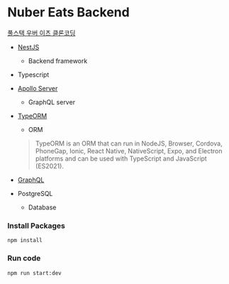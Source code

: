 # Nuber Eats Backend

[풀스택 우버 이츠 클론코딩](https://nomadcoders.co/nuber-eats)

- [NestJS](https://nestjs.com/)
  - Backend framework
- Typescript
- [Apollo Server](https://www.apollographql.com/docs/apollo-server)
  - GraphQL server
- [TypeORM](https://typeorm.io/)

  - ORM

  > TypeORM is an ORM that can run in NodeJS, Browser, Cordova, PhoneGap, Ionic, React Native, NativeScript, Expo, and Electron platforms and can be used with TypeScript and JavaScript (ES2021).

- [GraphQL](https://graphql.org/)
- PostgreSQL
  - Database

### Install Packages

`npm install`

### Run code

`npm run start:dev`
